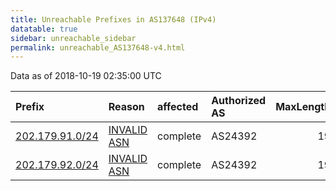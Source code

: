 ```yaml
---
title: Unreachable Prefixes in AS137648 (IPv4)
datatable: true
sidebar: unreachable_sidebar
permalink: unreachable_AS137648-v4.html
---
```


Data as of 2018-10-19 02:35:00 UTC


<div class="datatable-begin"></div>

| Prefix                                                   | Reason                                                                                                  | affected   | Authorized AS   |   MaxLength | Anchor                                       |   unreachable /24s |
|:---------------------------------------------------------|:--------------------------------------------------------------------------------------------------------|:-----------|:----------------|------------:|:---------------------------------------------|-------------------:|
| [202.179.91.0/24](https://stat.ripe.net/202.179.91.0/24) | [INVALID ASN](https://rpki-validator.ripe.net/announcement-preview?asn=AS137648&prefix=202.179.91.0/24) | complete   | AS24392         |          19 | [APNIC](unreachable_APNIC_RPKI_Root-v4.html) |                  1 |
| [202.179.92.0/24](https://stat.ripe.net/202.179.92.0/24) | [INVALID ASN](https://rpki-validator.ripe.net/announcement-preview?asn=AS137648&prefix=202.179.92.0/24) | complete   | AS24392         |          19 | [APNIC](unreachable_APNIC_RPKI_Root-v4.html) |                  1 |

<div class="datatable-end"></div>